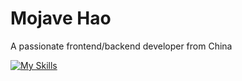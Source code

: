 # Mojave Hao

A passionate frontend/backend developer from China

[![My Skills](https://skillicons.dev/icons?i=anaconda,androidstudio,arch,arduino,azure,bash,c,cs,cpp,clion,cloudflare,cmake,css,cypress,dart,debian,discord,django,docker,elixir,express,fastapi,figma,flask,flutter,fortran,gatsby,gcp,git,github,githubactions,gitlab,gmail,gradle,gtk,haskell,htmx,idea,java,js,kali,kotlin,ktor,kubernetes,latex,md,materialui,maven,nextjs,nginx,nix,nodejs,npm,opencv,postgres,postman,powershell,pycharm,python,pytorch,qt,raspberrypi,react,regex,redis,redux,rider,rust,sqlite,stackoverflow,selenium,svg,swift,tailwind,tauri,tensorflow,twitter,ts,unity,unreal,vercel,vim,vite,wasm,webpack,webstorm,windows,wordpress,yarn,zig)](https://skillicons.dev)
